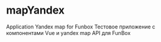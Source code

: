 # mapYandex
Application Yandex map for Funbox
Тестовое приложение с компонентами Vue и yandex map API для FunBox
